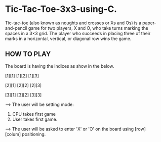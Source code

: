 # Tic-Tac-Toe-3x3-using-C.

Tic-tac-toe (also known as noughts and crosses or Xs and Os) is a paper-and-pencil game for two players, X and O, who take turns marking the spaces in a 3×3 grid. The player who succeeds in placing three of their marks in a horizontal, vertical, or diagonal row wins the game.

HOW TO PLAY
-----------
The board is having the indices as show in the below.

[1][1]     [1][2]     [1][3]

[2][1]     [2][2]     [2][3]

[3][1]     [3][2]     [3][3]


--> The user will be setting mode:
1) CPU takes first game 
2) User takes first game.

--> The user will be asked to enter 'X' or 'O' on the board using [row][colum] positioning.
